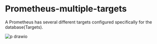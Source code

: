 # Prometheus-multiple-targets
A Prometheus has several different targets configured specifically for the database(Targets).


![p drawio](https://github.com/imanabr77/Prometheus-multiple-targets/assets/92488673/ae17098d-794f-4a0b-be84-e6f757a060a5)

